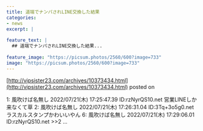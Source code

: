 ```yaml
---
title: 道端でナンパされLINE交換した結果
categories:
- news
excerpt: |
  
feature_text: |
  ## 道端でナンパされLINE交換した結果...
  
feature_image: "https://picsum.photos/2560/600?image=733"
image: "https://picsum.photos/2560/600?image=733"
---
```


[http://vipsister23.com/archives/10373434.html](http://vipsister23.com/archives/10373434.html)
posted on 

<!--more-->

1: 風吹けば名無し 2022/07/21(木) 17:25:47.39 ID:rzNyrQS10.net 営業LINEしか来なくて草 2: 風吹けば名無し 2022/07/21(木) 17:26:31.04 ID:3Tq+3o5g0.net ラスカルスタンプかわいいやん 6: 風吹けば名無し 2022/07/21(木) 17:29:06.01 ID:rzNyrQS10.net &gt;&gt;2 ...
